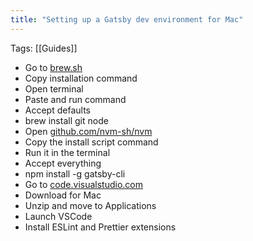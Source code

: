 ```yaml
---
title: "Setting up a Gatsby dev environment for Mac"
---
```


Tags: [[Guides]]

- Go to [brew.sh](http://brew.sh)
- Copy installation command
- Open terminal
- Paste and run command
- Accept defaults
- brew install git node
- Open [github.com/nvm-sh/nvm](http://github.com/nvm-sh/nvm)
- Copy the install script command
- Run it in the terminal
- Accept everything
- npm install -g gatsby-cli
- Go to [code.visualstudio.com](http://code.visualstudio.com)
- Download for Mac
- Unzip and move to Applications
- Launch VSCode
- Install ESLint and Prettier extensions

